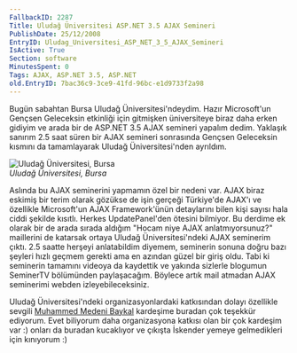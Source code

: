 ```yaml
---
FallbackID: 2287
Title: Uludağ Üniversitesi ASP.NET 3.5 AJAX Semineri
PublishDate: 25/12/2008
EntryID: Uludag_Universitesi_ASP_NET_3_5_AJAX_Semineri
IsActive: True
Section: software
MinutesSpent: 0
Tags: AJAX, ASP.NET 3.5, ASP.NET
old.EntryID: 7bac36c9-3ce9-41fd-96bc-e1d9733f2a98
---
```

Bugün sabahtan Bursa Uludağ Üniversitesi'ndeydim. Hazır Microsoft'un
Gençsen Geleceksin etkinliği için gitmişken üniversiteye biraz daha
erken gidiyim ve arada bir de ASP.NET 3.5 AJAX semineri yapalım dedim.
Yaklaşık sanırım 2.5 saat süren bir AJAX semineri sonrasında Gençsen
Geleceksin kısmını da tamamlayarak Uludağ Üniversitesi'nden ayrıldım.

![Uludağ Üniversitesi,
Bursa](media/Uludag_Universitesi_ASP_NET_3_5_AJAX_Semineri/25122008_1.jpg)\
*Uludağ Üniversitesi, Bursa*

Aslında bu AJAX seminerini yapmamın özel bir nedeni var. AJAX biraz
eskimiş bir terim olarak gözükse de işin gerçeği Türkiye'de AJAX'ı ve
özellikle Microsoft'un AJAX Framework'ünün detaylarını bilen kişi sayısı
hala ciddi şekilde kısıtlı. Herkes UpdatePanel'den ötesini bilmiyor. Bu
derdime ek olarak bir de arada sırada aldığım "Hocam niye AJAX
anlatmıyorsunuz?" maillerini de katarsak ortaya Uludağ
Üniversitesi'ndeki AJAX seminerim çıktı. 2.5 saatte herşeyi anlatabildim
diyemem, seminerin sonuna doğru bazı şeyleri hızlı geçmem gerekti ama en
azından güzel bir giriş oldu. Tabi ki seminerin tamamını videoya da
kaydettik ve yakında sizlerle blogumun SeminerTV bölümünden
paylaşacağım. Böylece artık mail atmadan AJAX seminerimi webden
izleyebileceksiniz.

Uludağ Üniversitesi'ndeki organizasyonlardaki katkısından dolayı
özellikle sevgili [Muhammed Medeni Baykal](http://tisba.biz/) kardeşime
buradan çok teşekkür ediyorum. Evet biliyorum daha organizasyona katkısı
olan bir çok kardeşim var :) onları da buradan kucaklıyor ve çıkışta
İskender yemeye gelmedikleri için kınıyorum :)


